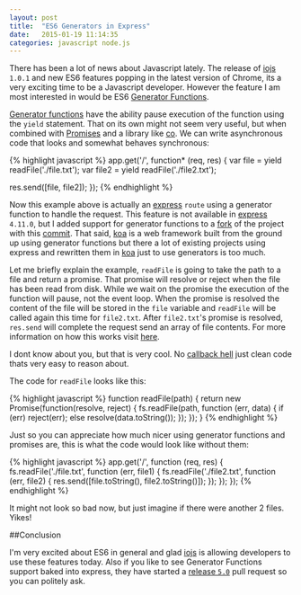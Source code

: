 ```yaml
---
layout: post
title:  "ES6 Generators in Express"
date:   2015-01-19 11:14:35
categories: javascript node.js
---
```


There has been a lot of news about Javascript lately. The release of [iojs][iojs] `1.0.1`
and new ES6 features popping in the latest version of Chrome, its a very exciting time
to be a Javascript developer. However the feature I am most interested in would be ES6 [Generator Functions][generators].

[Generator functions][generators] have the ability pause execution of the function using the `yield` statement.
That on its own might not seem very useful, but when combined with [Promises][promise] and a library like [co][co].
We can write asynchronous code that looks and somewhat behaves synchronous:

{% highlight javascript %}
app.get('/', function* (req, res) {
  var file = yield readFile('./file.txt');
  var file2 = yield readFile('./file2.txt');

  res.send([file, file2]);
});
{% endhighlight %}

Now this example above is actually an [express][express] `route` using a generator function
to handle the request. This feature is not available in [express][express] `4.11.0`, but I added support
for generator functions to a [fork][fork] of the project with this [commit][commit]. That said, [koa][koa] is a web framework built
from the ground up using generator functions but there a lot of existing projects using express
and rewritten them in [koa][koa] just to use generators is too much.

Let me briefly explain the example, `readFile` is going to take the path to a file and return a promise.
That promise will resolve or reject when the file has been read from disk. While we wait on the promise
the execution of the function will pause, not the event loop. When the promise is resolved the content
of the file will be stored in the `file` variable and `readFile` will be called again this time for `file2.txt`.
After `file2.txt`'s promise is resolved, `res.send` will complete the request send an array of file contents. For
more information on how this works visit [here][promise-gen].

I dont know about you, but that is very cool. No [callback hell][cb-hell] just clean code thats very easy to reason about.

The code for `readFile` looks like this:

{% highlight javascript %}
function readFile(path) {
  return new Promise(function(resolve, reject) {
    fs.readFile(path, function (err, data) {
      if (err) reject(err);
      else resolve(data.toString());
    });
  });
}
{% endhighlight %}

Just so you can appreciate how much nicer using generator functions and promises are, this is what the code
would look like without them:

{% highlight javascript %}
app.get('/', function (req, res) {  
  fs.readFile('./file.txt', function (err, file1) {
    fs.readFile('./file2.txt', function (err, file2) {
      res.send([file.toString(), file2.toString()]);
    });
  });
});
{% endhighlight %}

It might not look so bad now, but just imagine if there were another 2 files. Yikes!

##Conclusion

I'm very excited about ES6 in general and glad [iojs][iojs] is allowing developers to use these features today.
Also if you like to see Generator Functions support baked into express, they have started a [release `5.0`][release]
pull request so you can politely ask.


[iojs]:        https://iojs.org/
[express]:     http://expressjs.com/
[koa]:         http://koajs.com/
[generators]:  https://developer.mozilla.org/en-US/docs/Web/JavaScript/Reference/Statements/function*
[co]:          https://github.com/tj/co
[fork]:        https://github.com/kenrick/express
[commit]:      https://github.com/kenrick/express/commit/8dac72bc9b11a71ed52a54bf35768d2ead912238
[promise]:     https://www.promisejs.org
[promise-gen]: https://www.promisejs.org/generators/
[cb-hell]:     http://callbackhell.com/
[release]:     https://github.com/strongloop/express/pull/2237
